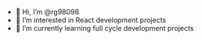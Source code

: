 - 👋 Hi, I’m @rg98098
- 👀 I’m interested in React development projects
- 🌱 I’m currently learning full cycle development projects

